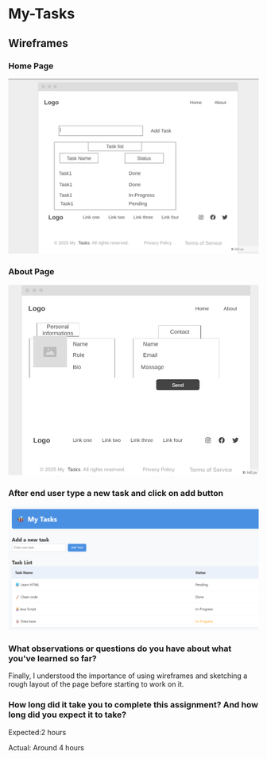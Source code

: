 # My-Tasks

## Wireframes

### Home Page
![Home Wireframe](https://github.com/TasneemALMAHROUQ/My-Tasks/blob/main/wireframe/Home.png)

### About Page
![About Wireframe](https://github.com/TasneemALMAHROUQ/My-Tasks/blob/main/wireframe/About.png)

### After end user type a new task and click on add button 
![Add](https://github.com/TasneemALMAHROUQ/My-Tasks/blob/main/wireframe/AfterAddButton.png)


### What observations or questions do you have about what you've learned so far?
Finally, I understood the importance of using wireframes and sketching a rough layout of the page before starting to work on it.

### How long did it take you to complete this assignment? And how long did you expect it to take?
Expected:2  hours

Actual: Around 4 hours
